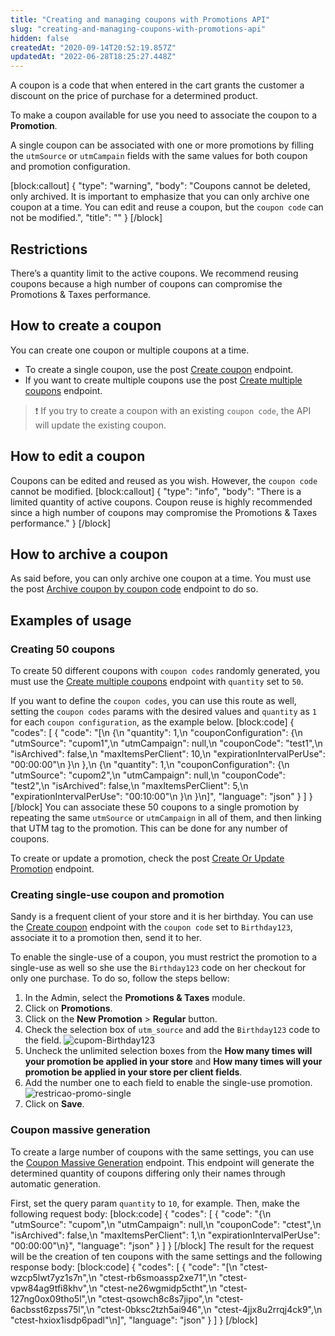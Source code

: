 ```yaml
---
title: "Creating and managing coupons with Promotions API"
slug: "creating-and-managing-coupons-with-promotions-api"
hidden: false
createdAt: "2020-09-14T20:52:19.857Z"
updatedAt: "2022-06-28T18:25:27.448Z"
---
```


A coupon is a code that when entered in the cart grants the customer a discount on the price of purchase for a determined product.

To make a coupon available for use you need to associate the coupon to a **Promotion**.

A single coupon can be associated with one or more promotions by filling the `utmSource` or `utmCampain` fields with the same values for both coupon and promotion configuration.

[block:callout]
{
  "type": "warning",
  "body": "Coupons cannot be deleted, only archived. It is important to emphasize that you can only archive one coupon at a time. You can edit and reuse a coupon, but the `coupon code` can not be modified.",
  "title": ""
}
[/block]

## Restrictions

There’s a quantity limit to the active coupons. We recommend reusing coupons because a high number of coupons can compromise the Promotions & Taxes performance.

## How to create a coupon

You can create one coupon or multiple coupons at a time.

- To create a single coupon, use the <span class="api pg-type type-post">post</span> [Create coupon](ref:post_api-rnb-pvt-coupon) endpoint.
- If you want to create multiple coupons use the <span class="api pg-type type-post">post</span> [Create multiple coupons](ref:post_api-rnb-pvt-multiple-coupons) endpoint.

>❗ If you try to create a coupon with an existing `coupon code`, the API will update the existing coupon.

## How to edit a coupon

Coupons can be edited and reused as you wish. However, the `coupon code` cannot be modified.
[block:callout]
{
  "type": "info",
  "body": "There is a limited quantity of active coupons. Coupon reuse is highly recommended since a high number of coupons may compromise the Promotions & Taxes performance."
}
[/block]

## How to archive a coupon

As said before, you can only archive one coupon at a time. You must use the <span class="api pg-type type-post">post</span> [Archive coupon by coupon code](ref:archivebycouponcode) endpoint to do so.

## Examples of usage

### Creating 50 coupons

To create 50 different coupons with `coupon codes` randomly generated, you must use the [Create multiple coupons](ref:post_api-rnb-pvt-multiple-coupons) endpoint with `quantity` set to `50`.

If you want to define the `coupon codes`, you can use this route as well, setting the `coupon codes` params with the desired values and `quantity` as `1` for each `coupon configuration`, as the example below.
[block:code]
{
  "codes": [
    {
      "code": "[\n    {\n        \"quantity\": 1,\n        \"couponConfiguration\": {\n            \"utmSource\": \"cupom1\",\n            \"utmCampaign\": null,\n            \"couponCode\": \"test1\",\n            \"isArchived\": false,\n            \"maxItemsPerClient\": 10,\n            \"expirationIntervalPerUse\": \"00:00:00\"\n        }\n    },\n    {\n        \"quantity\": 1,\n        \"couponConfiguration\": {\n            \"utmSource\": \"cupom2\",\n            \"utmCampaign\": null,\n            \"couponCode\": \"test2\",\n            \"isArchived\": false,\n            \"maxItemsPerClient\": 5,\n            \"expirationIntervalPerUse\": \"00:10:00\"\n        }\n    }\n]",
      "language": "json"
    }
  ]
}
[/block]
You can associate these 50 coupons to a single promotion by repeating the same `utmSource` or `utmCampaign` in all of them, and then linking that UTM tag to the promotion. This can be done for any number of coupons.

To create or update a promotion, check the <span class="api pg-type type-post">post</span> [Create Or Update Promotion](ref:createorupdatecalculatorconfiguration) endpoint.

### Creating single-use coupon and promotion

Sandy is a frequent client of your store and it is her birthday. You can use the [Create coupon](ref:post_api-rnb-pvt-coupon) endpoint with the `coupon code` set to `Birthday123`, associate it to a promotion then, send it to her.

To enable the single-use of a coupon, you must restrict the promotion to a single-use as well so she use the `Birthday123` code on her checkout for only one purchase. To do so, follow the steps bellow:

1. In the Admin, select the **Promotions & Taxes** module.
2. Click on **Promotions**.
3. Click on the **New Promotion** > **Regular** button.
4. Check the selection box of `utm_source` and add the `Birthday123` code to the field.
   ![cupom-Birthday123](https://raw.githubusercontent.com/vtexdocs/dev-portal-content/main/images/creating-and-managing-coupons-with-promotions-api-0.png)
5. Uncheck the unlimited selection boxes from the **How many times will your promotion be applied in your store** and **How many times will your promotion be applied in your store per client fields**.
6. Add the number one to each field to enable the single-use promotion.
   ![restricao-promo-single](https://raw.githubusercontent.com/vtexdocs/dev-portal-content/main/images/creating-and-managing-coupons-with-promotions-api-1.png)
7. Click on **Save**.

### Coupon massive generation

To create a large number of coupons with the same settings, you can use the [Coupon Massive Generation](ref:massivegeneration) endpoint. This endpoint will generate the determined quantity of coupons differing only their names through automatic generation.

First, set the query param `quantity` to `10`, for example. Then, make the following request body:
[block:code]
{
  "codes": [
    {
      "code": "{\n  \"utmSource\": \"cupom\",\n  \"utmCampaign\": null,\n  \"couponCode\": \"ctest\",\n  \"isArchived\": false,\n  \"maxItemsPerClient\": 1,\n  \"expirationIntervalPerUse\": \"00:00:00\"\n}",
      "language": "json"
    }
  ]
}
[/block]
The result for the request will be the creation of ten coupons with the same settings and the following response body:
[block:code]
{
  "codes": [
    {
      "code": "[\n    \"ctest-wzcp5lwt7yz1s7n\",\n    \"ctest-rb6smoassp2xe71\",\n    \"ctest-vpw84ag9tfi8khv\",\n    \"ctest-ne26wgmidp5ctht\",\n    \"ctest-127ng0ox09tho5l\",\n    \"ctest-qsowch8c8s7jipo\",\n    \"ctest-6acbsst6zpss75l\",\n    \"ctest-0bksc2tzh5ai946\",\n    \"ctest-4jjx8u2rrqj4ck9\",\n    \"ctest-hxiox1isdp6padl\"\n]",
      "language": "json"
    }
  ]
}
[/block]

